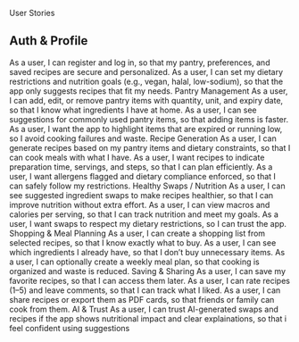 User Stories 
## Auth & Profile
As a user, I can register and log in, so that my pantry, preferences, and saved recipes are secure and personalized.
As a user, I can set my dietary restrictions and nutrition goals (e.g., vegan, halal, low-sodium), so that the app only suggests recipes that fit my needs.
Pantry Management
As a user, I can add, edit, or remove pantry items with quantity, unit, and expiry date, so that I know what ingredients I have at home.
As a user, I can see suggestions for commonly used pantry items, so that adding items is faster.
As a user, I want the app to highlight items that are expired or running low, so I avoid cooking failures and waste.
Recipe Generation
As a user, I can generate recipes based on my pantry items and dietary constraints, so that I can cook meals with what I have.
As a user, I want recipes to indicate preparation time, servings, and steps, so that I can plan efficiently.
As a user, I want allergens flagged and dietary compliance enforced, so that I can safely follow my restrictions.
Healthy Swaps / Nutrition
As a user, I can see suggested ingredient swaps to make recipes healthier, so that I can improve nutrition without extra effort.
As a user, I can view macros and calories per serving, so that I can track nutrition and meet my goals.
As a user, I want swaps to respect my dietary restrictions, so I can trust the app.
Shopping & Meal Planning
As a user, I can create a shopping list from selected recipes, so that I know exactly what to buy.
As a user, I can see which ingredients I already have, so that I don’t buy unnecessary items.
As a user, I can optionally create a weekly meal plan, so that cooking is organized and waste is reduced.
Saving & Sharing
As a user, I can save my favorite recipes, so that I can access them later.
As a user, I can rate recipes (1–5) and leave comments, so that I can track what I liked.
As a user, I can share recipes or export them as PDF cards, so that friends or family can cook from them.
AI & Trust
As a user, I can trust AI-generated swaps and recipes if the app shows nutritional impact and clear explainations, so that i feel confident using suggestions

